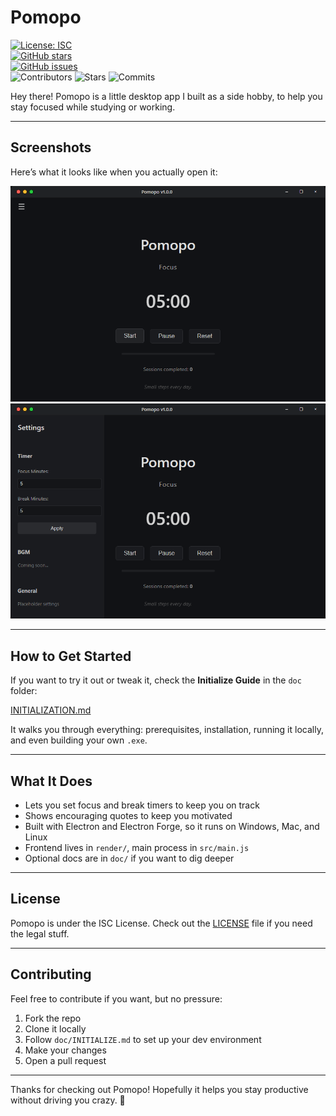 # Pomopo

[![License: ISC](https://img.shields.io/badge/License-ISC-blue.svg)](LICENSE)  
[![GitHub stars](https://img.shields.io/github/stars/InfFLps/pomopo.svg)](https://github.com/InfFLps/pomopo/stargazers)  
[![GitHub issues](https://img.shields.io/github/issues/InfFLps/pomopo.svg)](https://github.com/InfFLps/pomopo/issues)  
![Contributors](https://img.shields.io/github/contributors/InfFLps/pomopo)
![Stars](https://img.shields.io/github/stars/InfFLps/pomopo)
![Commits](https://img.shields.io/github/commit-activity/m/InfFLps/pomopo)

Hey there! Pomopo is a little desktop app I built as a side hobby, to help you stay focused while studying or working.

---

## Screenshots

Here’s what it looks like when you actually open it:

![Pomopo Screenshot 1](doc/ss/screenshot1.png)  
![Pomopo Screenshot 2](doc/ss/screenshot2.png)  

---

## How to Get Started

If you want to try it out or tweak it, check the **Initialize Guide** in the `doc` folder:

[INITIALIZATION.md](doc/INITIALIZATION.md)

It walks you through everything: prerequisites, installation, running it locally, and even building your own `.exe`.  

---

## What It Does

- Lets you set focus and break timers to keep you on track  
- Shows encouraging quotes to keep you motivated  
- Built with Electron and Electron Forge, so it runs on Windows, Mac, and Linux  
- Frontend lives in `render/`, main process in `src/main.js`  
- Optional docs are in `doc/` if you want to dig deeper  

---

## License

Pomopo is under the ISC License. Check out the [LICENSE](LICENSE) file if you need the legal stuff.  

---

## Contributing

Feel free to contribute if you want, but no pressure:

1. Fork the repo  
2. Clone it locally  
3. Follow `doc/INITIALIZE.md` to set up your dev environment  
4. Make your changes  
5. Open a pull request  

---

Thanks for checking out Pomopo! Hopefully it helps you stay productive without driving you crazy. 🚀